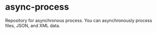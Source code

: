 # async-process
Repository for asynchronous process. You can asynchronously process files, JSON, and XML data.

